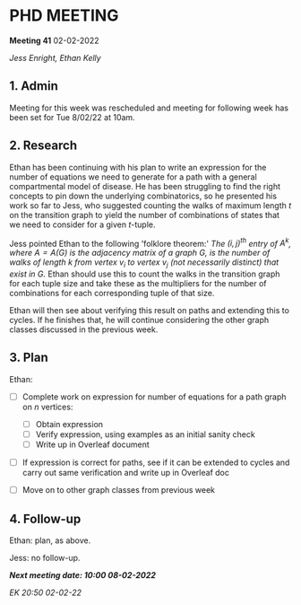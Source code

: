 # PHD MEETING

__Meeting 41__
02-02-2022


_Jess Enright,_
_Ethan Kelly_


## 1. Admin

Meeting for this week was rescheduled and meeting for following week has been set for Tue 8/02/22 at 10am.


## 2. Research

Ethan has been continuing with his plan to write an expression for the number of equations we need to generate for a path with a general compartmental model of disease. He has been struggling to find the right concepts to pin down the underlying combinatorics, so he presented his work so far to Jess, who suggested counting the walks of maximum length $t$ on the transition graph to yield the number of combinations of states that we need to consider for a given $t$-tuple.

Jess pointed Ethan to the following 'folklore theorem:' _The $(i,j)^{\text{th}}$ entry of $A^k$, where $A = A(G)$ is the adjacency matrix of a graph $G$, is the number of walks of length $k$ from vertex $v_i$ to vertex $v_j$ (not necessarily distinct) that exist in $G$._ Ethan should use this to count the walks in the transition graph for each tuple size and take these as the multipliers for the number of combinations for each corresponding tuple of that size.

Ethan will then see about verifying this result on paths and extending this to cycles. If he finishes that, he will continue considering the other graph classes discussed in the previous week.


## 3. Plan

Ethan:
- [ ] Complete work on expression for number of equations for a path graph on $n$ vertices:
	- [ ] Obtain expression
	- [ ] Verify expression, using examples as an initial sanity check
	- [ ] Write up in Overleaf document
- [ ] If expression is correct for paths, see if it can be extended to cycles and carry out same verification and write up in Overleaf doc
- [ ] Move on to other graph classes from previous week


## 4. Follow-up

Ethan: plan, as above.

Jess: no follow-up.


**_Next meeting date: 10:00 08-02-2022_**



_EK 20:50 02-02-22_
